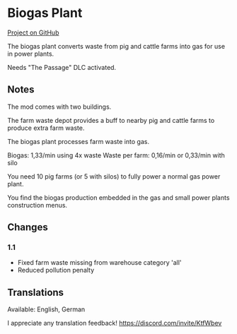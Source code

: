 # Biogas Plant

[Project on GitHub](https://github.com/jakobharder/anno-1800-jakobs-mods)

The biogas plant converts waste from pig and cattle farms into gas for use in power plants.

Needs "The Passage" DLC activated.

## Notes

The mod comes with two buildings.

The farm waste depot provides a buff to nearby pig and cattle farms to produce extra farm waste.

The biogas plant processes farm waste into gas.

Biogas: 1,33/min using 4x waste
Waste per farm: 0,16/min or 0,33/min with silo

You need 10 pig farms (or 5 with silos) to fully power a normal gas power plant.

You find the biogas production embedded in the gas and small power plants construction menus.

## Changes

### 1.1

- Fixed farm waste missing from warehouse category 'all'
- Reduced pollution penalty

## Translations

Available: English, German

I appreciate any translation feedback! https://discord.com/invite/KtfWbev
